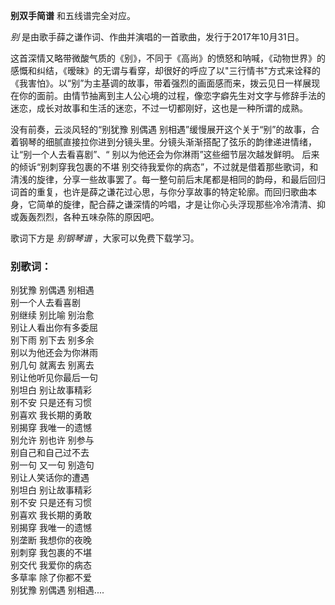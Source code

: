 

**别双手简谱** 和五线谱完全对应。

_别_ 是由歌手薛之谦作词、作曲并演唱的一首歌曲，发行于2017年10月31日。

这首深情又略带微酸气质的《别》，不同于《高尚》的愤怒和呐喊，《动物世界》的感慨和纠结，《暧昧》的无谓与看穿，却很好的呼应了以"三行情书"方式来诠释的《我害怕》。以“别”为主基调的故事，带着强烈的画面感而来，拨云见日一样展现在你的面前。由情节抽离到主人公心境的过程，像恋字癖先生对文字与修辞手法的迷恋，成长对故事和生活的迷恋，不过一切都刚好，这也是一种所谓的成熟。

没有前奏，云淡风轻的“别犹豫 别偶遇
别相遇”缓慢展开这个关于“别”的故事，合着钢琴的细腻直接拉你进到分镜头里。分镜头渐渐搭配了弦乐的韵律递进情绪，让“别一个人去看喜剧”、“
别以为他还会为你淋雨”这些细节层次越发鲜明。 后来的倾诉“别刺穿我包裹的不堪
别交待我爱你的病态”，不过就是借着那些歌词，和清浅的旋律，分享一些故事罢了。每一整句前后末尾都是相同的韵母，和最后回归词首的重复，也许是薛之谦花过心思，与你分享故事的特定轮廓。而回归歌曲本身，它简单的旋律，配合薛之谦深情的吟唱，才是让你心头浮现那些冷冷清清、抑或轰轰烈烈，各种五味杂陈的原因吧。

歌词下方是 _别钢琴谱_ ，大家可以免费下载学习。

### 别歌词：

别犹豫 别偶遇 别相遇  
别一个人去看喜剧  
别继续 别比喻 别治愈  
别让人看出你有多委屈  
别下雨 别下去 别多余  
别以为他还会为你淋雨  
别几句 就离去 别离去  
别让他听见你最后一句  
别坦白 别让故事精彩  
别不安 只是还有习惯  
别喜欢 我长期的勇敢  
别揭穿 我唯一的遗憾  
别允许 别也许 别参与  
别自己和自己过不去  
别一句 又一句 别造句  
别让人笑话你的遭遇  
别坦白 别让故事精彩  
别不安 只是还有习惯  
别喜欢 我长期的勇敢  
别揭穿 我唯一的遗憾  
别垄断 我想你的夜晚  
别刺穿 我包裹的不堪  
别交代 我爱你的病态  
多草率 除了你都不爱  
别犹豫 别偶遇 别相遇....

